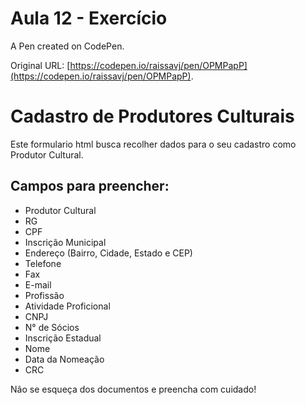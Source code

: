# Aula 12 - Exercício

A Pen created on CodePen.

Original URL: [https://codepen.io/raissavj/pen/OPMPapP](https://codepen.io/raissavj/pen/OPMPapP).

# Cadastro de Produtores Culturais
Este formulario html busca recolher dados para o seu cadastro como Produtor Cultural.

## Campos para preencher:
- Produtor Cultural
- RG
- CPF
- Inscrição Municipal
- Endereço (Bairro, Cidade, Estado e CEP)
- Telefone
- Fax
- E-mail
- Profissão
- Atividade Proficional
- CNPJ
- N° de Sócios
- Inscrição Estadual
- Nome
- Data da Nomeação
- CRC

Não se esqueça dos documentos e preencha com cuidado!
